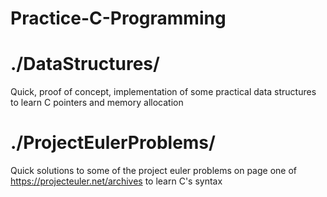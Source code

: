 # Practice-C-Programming

# ./DataStructures/
Quick, proof of concept, implementation of some practical data structures to learn C pointers and memory allocation

# ./ProjectEulerProblems/
Quick solutions to some of the project euler problems on page one of https://projecteuler.net/archives to learn C's syntax
